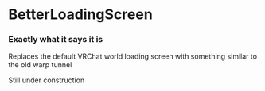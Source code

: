 # BetterLoadingScreen
### Exactly what it says it is

Replaces the default VRChat world loading screen with something similar to the old warp tunnel

Still under construction
